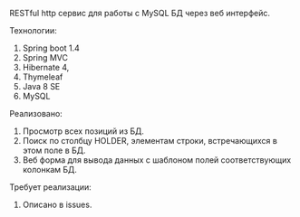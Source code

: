 RESTful http сервис для работы с MySQL БД через веб интерфейс.

Технологии:
1. Spring boot 1.4
2. Spring MVC 
3. Hibernate 4, 
4. Thymeleaf
5. Java 8 SE
6. MySQL

Реализовано:
1. Просмотр всех позиций из БД.
2. Поиск по столбцу HOLDER, элементам строки, встречающихся в этом поле в БД.
3. Веб форма для вывода данных с шаблоном полей соответствующих колонкам БД.

Требует реализации:

1. Описано в issues.
